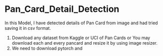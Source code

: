 # Pan_Card_Detail_Detection
In this Model, I have detected details of Pan Card from image and had tried saving it in csv format. 
1) Download any dataset from Kaggle or UCI of Pan Cards or You may download each and every pancard and resize it by using image resizer.
2) We need to download pytorch and 
